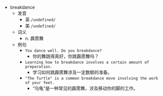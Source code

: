 - breakdance
  - 发音
    - 英 `/undefined/`
    - 美 `/undefined/`
  - 词义
    - n. 霹雳舞
  - 例句
    - `You dance well. Do you breakdance?`
      - 你的舞跳得真好，你跳霹雳舞吗？
    - `Learning how to breakdance involves a certain amount of preparation.`
      - 学习如何跳霹雳舞涉及一定数额的准备。
    - `"The Turtle" is a common breakdance move involving the work of your feet.`
      - “乌龟”是一种常见的霹雳舞，涉及移动你的脚的工作。

